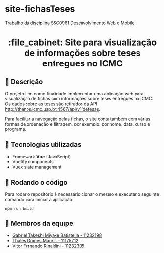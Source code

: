 # site-fichasTeses
Trabalho da disciplina SSC0961 Desenvolvimento Web e Mobile

<h1 align="center"> :file_cabinet: Site para visualização de informações sobre teses entregues no ICMC </h1>

## :memo: Descrição
O projeto tem como finalidade implementar uma aplicação web para visualização de fichas com informações sobre teses entregues no ICMC. Os dados sobre as teses são retirados da API http://thanos.icmc.usp.br:4567/api/v1/defesas.

Para facilitar a navegação pelas fichas, o site conta também com várias formas de ordenação e filtragem, por exemplo: por nome, data, curso e programa.

## :wrench: Tecnologias utilizadas
* Framework <b>Vue</b> (JavaScript)
* Vuetify components
* Vuex state management

## :rocket: Rodando o código
Para rodar o repositório é necessário clonar o mesmo e executar o seguinte comando para iniciar a aplicação:
```
npm run build
```

## :handshake: Membros da equipe
* <a href=https://www.linkedin.com/in/gabrielbatistella/> Gabriel Takeshi Miyake Batistella - 11232198 </a>
* <a href=https://www.linkedin.com/in/thalesmaurin/> Thales Gomes Maurin - 11175712 </a>
* <a href=https://www.linkedin.com/in/vitor-rinaldini/> Vitor Fernando Rinaldini - 11232305 </a>